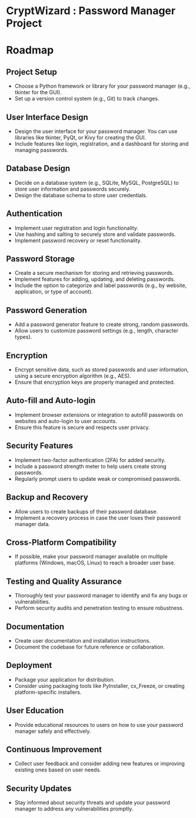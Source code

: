 # CryptWizard : Password Manager Project

# Roadmap

## Project Setup

- Choose a Python framework or library for your password manager (e.g., tkinter for the GUI).
- Set up a version control system (e.g., Git) to track changes.

## User Interface Design

- Design the user interface for your password manager. You can use libraries like tkinter, PyQt, or Kivy for creating the GUI.
- Include features like login, registration, and a dashboard for storing and managing passwords.

## Database Design

- Decide on a database system (e.g., SQLite, MySQL, PostgreSQL) to store user information and passwords securely.
- Design the database schema to store user credentials.

## Authentication

- Implement user registration and login functionality.
- Use hashing and salting to securely store and validate passwords.
- Implement password recovery or reset functionality.

## Password Storage

- Create a secure mechanism for storing and retrieving passwords.
- Implement features for adding, updating, and deleting passwords.
- Include the option to categorize and label passwords (e.g., by website, application, or type of account).

## Password Generation

- Add a password generator feature to create strong, random passwords.
- Allow users to customize password settings (e.g., length, character types).

## Encryption

- Encrypt sensitive data, such as stored passwords and user information, using a secure encryption algorithm (e.g., AES).
- Ensure that encryption keys are properly managed and protected.

## Auto-fill and Auto-login

- Implement browser extensions or integration to autofill passwords on websites and auto-login to user accounts.
- Ensure this feature is secure and respects user privacy.

## Security Features

- Implement two-factor authentication (2FA) for added security.
- Include a password strength meter to help users create strong passwords.
- Regularly prompt users to update weak or compromised passwords.

## Backup and Recovery

- Allow users to create backups of their password database.
- Implement a recovery process in case the user loses their password manager data.

## Cross-Platform Compatibility

- If possible, make your password manager available on multiple platforms (Windows, macOS, Linux) to reach a broader user base.

## Testing and Quality Assurance

- Thoroughly test your password manager to identify and fix any bugs or vulnerabilities.
- Perform security audits and penetration testing to ensure robustness.

## Documentation

- Create user documentation and installation instructions.
- Document the codebase for future reference or collaboration.

## Deployment

- Package your application for distribution.
- Consider using packaging tools like PyInstaller, cx_Freeze, or creating platform-specific installers.

## User Education

- Provide educational resources to users on how to use your password manager safely and effectively.

## Continuous Improvement

- Collect user feedback and consider adding new features or improving existing ones based on user needs.

## Security Updates

- Stay informed about security threats and update your password manager to address any vulnerabilities promptly.
